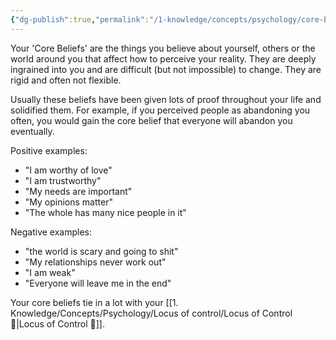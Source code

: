 ```yaml
---
{"dg-publish":true,"permalink":"/1-knowledge/concepts/psychology/core-beliefs/","tags":["psychology","#main-concept"],"created":"2025-08-20T11:19:26.584+10:00","updated":"2025-09-05T16:02:01.172+10:00"}
---
```


Your 'Core Beliefs' are the things you believe about yourself, others or the world around you that affect how to perceive your reality. They are deeply ingrained into you and are difficult (but not impossible) to change. They are rigid and often not flexible. 

Usually these beliefs have been given lots of proof throughout your life and solidified them.
For example, if you perceived people as abandoning you often, you would gain the core belief that everyone will abandon you eventually. 

Positive examples:
- "I am worthy of love"
- "I am trustworthy"
- "My needs are important"
- "My opinions matter"
- "The whole has many nice people in it"

Negative examples:
- "the world is scary and going to shit"
- "My relationships never work out"
- "I am weak"
- "Everyone will leave me in the end"


Your core beliefs tie in a lot with your [[1. Knowledge/Concepts/Psychology/Locus of control/Locus of Control 🌱\|Locus of Control 🌱]]. 



